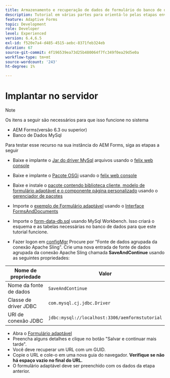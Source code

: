 ```yaml
---
title: Armazenamento e recuperação de dados de formulário do banco de dados MySQL - Implantar
description: Tutorial em várias partes para orientá-lo pelas etapas envolvidas no armazenamento e na recuperação de dados de formulário
feature: Adaptive Forms
topic: Development
role: Developer
level: Experienced
version: 6.4,6.5
exl-id: f520e7a4-d485-4515-aebc-8371feb324eb
duration: 67
source-git-commit: 4f196539ea73d25b480064f7fc349f0ea29d5e0a
workflow-type: tm+mt
source-wordcount: '243'
ht-degree: 1%

---
```


# Implantar no servidor

>[!NOTE]
>
>Os itens a seguir são necessários para que isso funcione no sistema
>
>* AEM Forms(versão 6.3 ou superior)
>* Banco de Dados MySql

Para testar esse recurso na sua instância do AEM Forms, siga as etapas a seguir

* Baixe e implante o [Jar do driver MySql](assets/mysqldriver.jar) arquivos usando o [felix web console](http://localhost:4502/system/console/bundles)
* Baixe e implante o [Pacote OSGi](assets/SaveAndContinue.SaveAndContinue.core-1.0-SNAPSHOT.jar) usando o [felix web console](http://localhost:4502/system/console/bundles)
* Baixe e instale o [pacote contendo biblioteca cliente, modelo de formulário adaptável e o componente página personalizado](assets/store-and-fetch-af-with-data.zip) usando o [gerenciador de pacotes](http://localhost:4502/crx/packmgr/index.jsp)
* Importe o [exemplo de Formulário adaptável](assets/sample-adaptive-form.zip) usando o [Interface FormsAndDocuments](http://localhost:4502/aem/forms.html/content/dam/formsanddocuments)

* Importe o [form-data-db.sql](assets/form-data-db.sql) usando MySql Workbench. Isso criará o esquema e as tabelas necessárias no banco de dados para que este tutorial funcione.
* Fazer logon em [configMgr](http://localhost:4502/system/console/configMgr) Procure por &quot;Fonte de dados agrupada da conexão Apache Sling&quot;. Crie uma nova entrada de fonte de dados agrupada da conexão Apache Sling chamada **SaveAndContinue** usando as seguintes propriedades:

| Nome de propriedade | Valor |
| ------------------------|---------------------------------------|
| Nome da fonte de dados | `SaveAndContinue` |
| Classe de driver JDBC | `com.mysql.cj.jdbc.Driver` |
| URI de conexão JDBC | `jdbc:mysql://localhost:3306/aemformstutorial` |

* Abra o [Formulário adaptável](http://localhost:4502/content/dam/formsanddocuments/demostoreandretrieveformdata/jcr:content?wcmmode=disabled)
* Preencha alguns detalhes e clique no botão &quot;Salvar e continuar mais tarde&quot;.
* Você deve recuperar um URL com um GUID.
* Copie o URL e cole-o em uma nova guia do navegador. **Verifique se não há espaço vazio no final do URL.**
* O formulário adaptável deve ser preenchido com os dados da etapa anterior.

